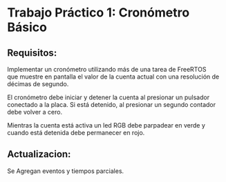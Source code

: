 # Trabajo Práctico 1: Cronómetro Básico

## Requisitos:

Implementar un cronómetro utilizando más de una tarea de FreeRTOS  
que muestre en pantalla el valor de la cuenta actual con una resolución de  
décimas de segundo.  

El cronómetro debe iniciar y detener la cuenta al presionar un pulsador  
conectado a la placa. Si está detenido, al presionar un segundo contador  
debe volver a cero.  

Mientras la cuenta está activa un led RGB debe parpadear en verde y  
cuando está detenida debe permanecer en rojo.

## Actualizacion:
Se Agregan eventos y tiempos parciales.